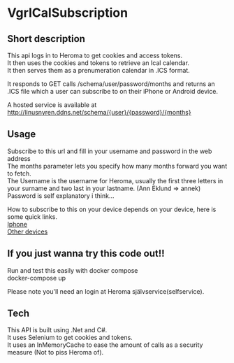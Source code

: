 # VgrICalSubscription  
## Short description
This api logs in to Heroma to get cookies and access tokens.  
It then uses the cookies and tokens to retrieve an Ical calendar.  
It then serves them as a prenumeration calendar in .ICS format.  

It responds to GET calls /schema/user/password/months and returns an .ICS file which a user can subscribe to on their iPhone or Android device. 

A hosted service is available at http://linusnyren.ddns.net/schema/{user}/{password}/{months}
## Usage
Subscribe to this url and fill in your username and password in the web address  
The months parameter lets you specify how many months forward you want to fetch.  
The Username is the username for Heroma, usually the first three letters in your surname and two last in your lastname. (Ann Eklund => annek)  
Password is self explanatory i think...  

How to subscribe to this on your device depends on your device, here is some quick links.  
[Iphone](https://www.macrumors.com/how-to/subscribe-to-calendars-on-iphone-ipad/)  
[Other devices](https://schulichmeds.com/sites/default/files/Documents/Calendar%20Subscription%20Instructions.pdf)  

## If you just wanna try this code out!!
Run and test this easily with docker compose  
docker-compose up
  
Please note you'll need an login at Heroma självservice(selfservice).

## Tech
This API is built using .Net and C#.  
It uses Selenium to get cookies and tokens.  
It uses an InMemoryCache to ease the amount of calls as a security measure (Not to piss Heroma of).
